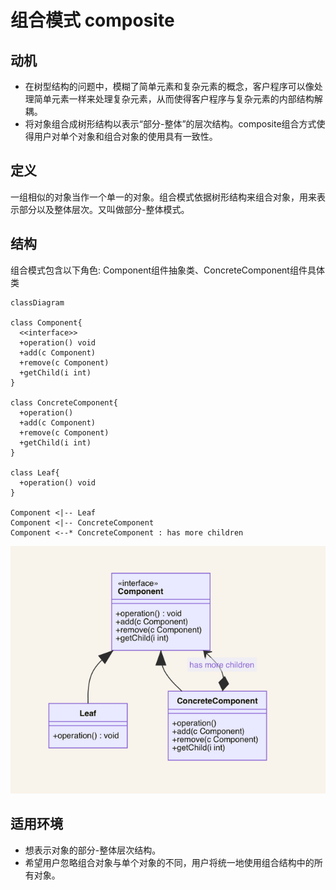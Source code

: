 # 组合模式 composite

## 动机
- 在树型结构的问题中，模糊了简单元素和复杂元素的概念，客户程序可以像处理简单元素一样来处理复杂元素，从而使得客户程序与复杂元素的内部结构解耦。
- 将对象组合成树形结构以表示“部分-整体”的层次结构。composite组合方式使得用户对单个对象和组合对象的使用具有一致性。

## 定义
一组相似的对象当作一个单一的对象。组合模式依据树形结构来组合对象，用来表示部分以及整体层次。又叫做部分-整体模式。

## 结构
组合模式包含以下角色: Component组件抽象类、ConcreteComponent组件具体类

```mermaid
classDiagram

class Component{
  <<interface>>
  +operation() void
  +add(c Component)
  +remove(c Component)
  +getChild(i int)
}

class ConcreteComponent{
  +operation()
  +add(c Component)
  +remove(c Component)
  +getChild(i int)
}

class Leaf{
  +operation() void
}

Component <|-- Leaf
Component <|-- ConcreteComponent
Component <--* ConcreteComponent : has more children

```

![composite](../../img/composite.png)

## 适用环境
- 想表示对象的部分-整体层次结构。
- 希望用户忽略组合对象与单个对象的不同，用户将统一地使用组合结构中的所有对象。
